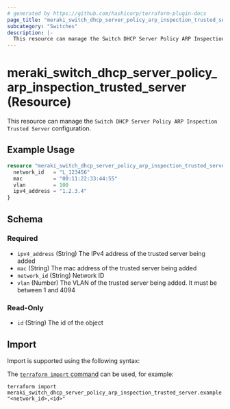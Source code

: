 ```yaml
---
# generated by https://github.com/hashicorp/terraform-plugin-docs
page_title: "meraki_switch_dhcp_server_policy_arp_inspection_trusted_server Resource - terraform-provider-meraki"
subcategory: "Switches"
description: |-
  This resource can manage the Switch DHCP Server Policy ARP Inspection Trusted Server configuration.
---
```


# meraki_switch_dhcp_server_policy_arp_inspection_trusted_server (Resource)

This resource can manage the `Switch DHCP Server Policy ARP Inspection Trusted Server` configuration.

## Example Usage

```terraform
resource "meraki_switch_dhcp_server_policy_arp_inspection_trusted_server" "example" {
  network_id   = "L_123456"
  mac          = "00:11:22:33:44:55"
  vlan         = 100
  ipv4_address = "1.2.3.4"
}
```

<!-- schema generated by tfplugindocs -->
## Schema

### Required

- `ipv4_address` (String) The IPv4 address of the trusted server being added
- `mac` (String) The mac address of the trusted server being added
- `network_id` (String) Network ID
- `vlan` (Number) The VLAN of the trusted server being added. It must be between 1 and 4094

### Read-Only

- `id` (String) The id of the object

## Import

Import is supported using the following syntax:

The [`terraform import` command](https://developer.hashicorp.com/terraform/cli/commands/import) can be used, for example:

```shell
terraform import meraki_switch_dhcp_server_policy_arp_inspection_trusted_server.example "<network_id>,<id>"
```
